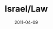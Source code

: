 ---
layout: message
category: message
series: "The Story"
title: "Israel/Law"
date: 2011-04-09
video-description: "Brian Tome talks about the nation of Israel and God's promise to them."
video-title: "Israel/Law"
video: "https://s3.amazonaws.com/crossroadsvideomessages/thestory03.mp4"
program-description: "Brian Tome talks about the nation of Israel and God's promise to them."
program: "http://www.crossroads.net/players/media/hq/04_09-10_11Program.pdf"
program-title: "Israel/Law"
audio-description: "Brian Tome talks about the nation of Israel and God's promise to them."
audio: "http://s3.amazonaws.com/crossroadsaudiomessages/thestory03.mp3"
audio-title: "Israel/Law"
audio-duration: "39&#58;02"
---